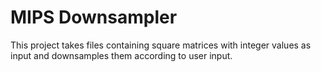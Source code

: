 # MIPS Downsampler

This project takes files containing square matrices with integer values as input and downsamples
them according to user input.
